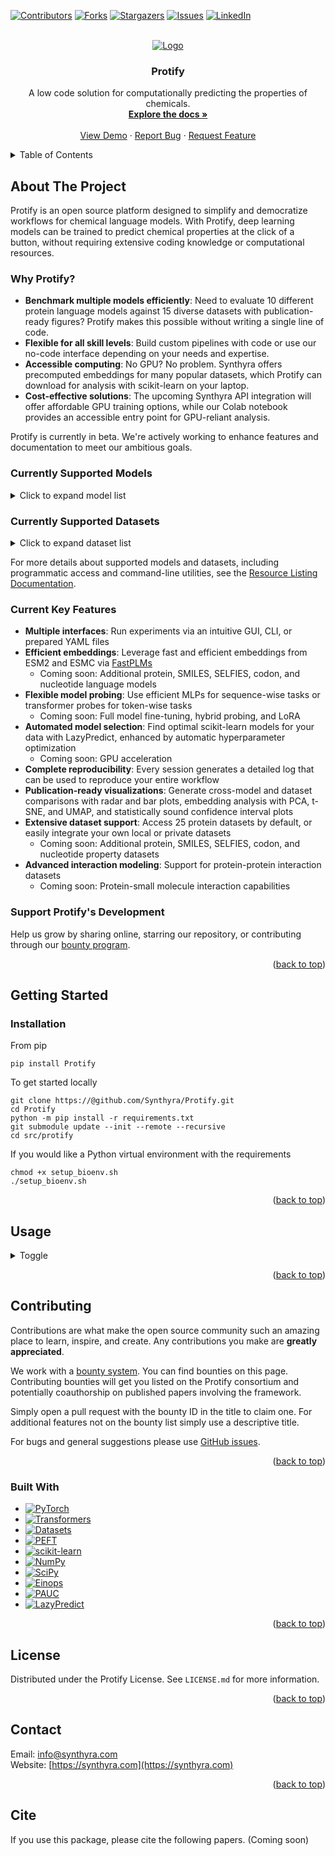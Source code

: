 <a id="readme-top"></a>

[![Contributors][contributors-shield]][contributors-url]
[![Forks][forks-shield]][forks-url]
[![Stargazers][stars-shield]][stars-url]
[![Issues][issues-shield]][issues-url]
[![LinkedIn][linkedin-shield]][linkedin-url]

<!-- PROJECT LOGO -->
<br />
<div align="center">
  <a href="https://github.com/Synthyra/Protify">
    <img src="https://github.com/Synthyra/Protify/blob/main/images/github_banner.png" alt="Logo">
  </a>

  <h3 align="center">Protify</h3>

  <p align="center">
    A low code solution for computationally predicting the properties of chemicals.
    <br />
    <a href="https://github.com/Synthyra/Protify/tree/main/docs"><strong>Explore the docs »</strong></a>
    <br />
    <br />
    <a href="https://github.com/Synthyra/Protify">View Demo</a>
    &middot;
    <a href="https://github.com/Synthyra/Protify/issues/new?labels=bug&template=bug-report---.md">Report Bug</a>
    &middot;
    <a href="https://github.com/Synthyra/Protify/issues/new?labels=enhancement&template=feature-request---.md">Request Feature</a>
  </p>
</div>



<!-- TABLE OF CONTENTS -->
<details>
  <summary>Table of Contents</summary>
  <ol>
    <li>
      <a href="#about-the-project">About The Project</a>
      <ul>
        <li><a href="#why-protify">Why Protify?</a></li>
        <li><a href="#current-key-features">Current Key Features</a></li>
        <li><a href="#support-protifys-development">Support Protify's Development</a></li>
      </ul>
    </li>
    <li>
      <a href="#getting-started">Getting Started</a>
      <ul>
        <li><a href="#installation">Installation</a></li>
      </ul>
    </li>
    <li><a href="#usage">Usage</a></li>
    <li><a href="#contributing">Contributing</a></li>
    <li><a href="#built-with">Built With</a></li>
    <li><a href="#license">License</a></li>
    <li><a href="#contact">Contact</a></li>
    <li><a href="#cite">Cite</a></li>
  </ol>
</details>



<!-- ABOUT THE PROJECT -->
## About The Project

Protify is an open source platform designed to simplify and democratize workflows for chemical language models. With Protify, deep learning models can be trained to predict chemical properties at the click of a button, without requiring extensive coding knowledge or computational resources.

### Why Protify?

- **Benchmark multiple models efficiently**: Need to evaluate 10 different protein language models against 15 diverse datasets with publication-ready figures? Protify makes this possible without writing a single line of code.
- **Flexible for all skill levels**: Build custom pipelines with code or use our no-code interface depending on your needs and expertise.
- **Accessible computing**: No GPU? No problem. Synthyra offers precomputed embeddings for many popular datasets, which Protify can download for analysis with scikit-learn on your laptop.
- **Cost-effective solutions**: The upcoming Synthyra API integration will offer affordable GPU training options, while our Colab notebook provides an accessible entry point for GPU-reliant analysis.

Protify is currently in beta. We're actively working to enhance features and documentation to meet our ambitious goals.

### Currently Supported Models

<details>
  <summary>Click to expand model list</summary>
  
  | Model Name | Description | Size | Type |
  |------------|-------------|------|------|
  | ESM2-8 | Small protein language model from Meta AI that learns evolutionary information from millions of protein sequences. | 8M parameters | Protein language model |
  | ESM2-35 | Medium-sized protein language model trained on evolutionary data. | 35M parameters | Protein language model |
  | ESM2-150 | Large protein language model with improved protein structure prediction capabilities. | 150M parameters | Protein language model |
  | ESM2-650 | Very large protein language model offering state-of-the-art performance on many protein prediction tasks. | 650M parameters | Protein language model |
  | ESM2-3B | Largest ESM2 protein language model with exceptional capability for protein structure and function prediction. | 3B parameters | Protein language model |
  | ESMC-300 | Protein language model optimized for classification tasks. | 300M parameters | Protein language model |
  | ESMC-600 | Larger protein language model for classification. | 600M parameters | Protein language model |
  | ProtBert | BERT-based protein language model trained on protein sequences from UniRef. | 420M parameters | Protein language model |
  | ProtBert-BFD | BERT-based protein language model trained on BFD database with improved performance. | 420M parameters | Protein language model |
  | ProtT5 | T5-based protein language model capable of both encoding and generation tasks. | 3B parameters | Protein language model |
  | ANKH-Base | Base version of the ANKH protein language model focused on protein structure understanding. | 400M parameters | Protein language model |
  | ANKH-Large | Large version of the ANKH protein language model with improved structural predictions. | 1.2B parameters | Protein language model |
  | ANKH2-Large | Improved second generation ANKH protein language model. | 1.5B parameters | Protein language model |
  | GLM2-150 | Medium-sized general language model adapted for protein sequences. | 150M parameters | Protein language model |
  | GLM2-650 | Large general language model adapted for protein sequences. | 650M parameters | Protein language model |
  | GLM2-GAIA | Specialized GLM protein language model with GAIA architecture improvements. | 1B+ parameters | Protein language model |
  | DPLM-150 | Deep protein language model focused on protein structure. | 150M parameters | Protein language model |
  | DPLM-650 | Larger deep protein language model. | 650M parameters | Protein language model |
  | DPLM-3B | Largest deep protein language model in the DPLM family. | 3B parameters | Protein language model |
  | DLM-150 | Deep language model for proteins. | 150M parameters | Protein language model |
  | DLM-650 | Deep language model for proteins. | 650M parameters | Protein language model |
  | Random | Baseline model with randomly initialized weights, serving as a negative control. | Varies | Baseline control |
  | Random-Transformer | Randomly initialized transformer model serving as a homology-based control. | Varies | Baseline control |
</details>

### Currently Supported Datasets

<details>
  <summary>Click to expand dataset list</summary>
  
  | Dataset Name | Description | Type | Task |
  |--------------|-------------|------|------|
  | EC | Enzyme Commission numbers dataset for predicting enzyme function classification. | Multi-label classification | Protein function prediction |
  | GO-CC | Gene Ontology Cellular Component dataset for predicting protein localization in cells. | Multi-label classification | Protein localization prediction |
  | GO-BP | Gene Ontology Biological Process dataset for predicting protein involvement in biological processes. | Multi-label classification | Protein function prediction |
  | GO-MF | Gene Ontology Molecular Function dataset for predicting protein molecular functions. | Multi-label classification | Protein function prediction |
  | MB | Metal ion binding dataset for predicting protein-metal interactions. | Classification | Protein-metal binding prediction |
  | DeepLoc-2 | Binary classification dataset for predicting protein localization in 2 categories. | Binary classification | Protein localization prediction |
  | DeepLoc-10 | Multi-class classification dataset for predicting protein localization in 10 categories. | Multi-class classification | Protein localization prediction |
  | enzyme-kcat | Dataset for predicting enzyme catalytic rate constants (kcat). | Regression | Enzyme kinetics prediction |
  | solubility | Dataset for predicting protein solubility properties. | Binary classification | Protein solubility prediction |
  | localization | Dataset for predicting subcellular localization of proteins. | Multi-class classification | Protein localization prediction |
  | temperature-stability | Dataset for predicting protein stability at different temperatures. | Binary classification | Protein stability prediction |
  | optimal-temperature | Dataset for predicting the optimal temperature for protein function. | Regression | Protein property prediction |
  | optimal-ph | Dataset for predicting the optimal pH for protein function. | Regression | Protein property prediction |
  | fitness-prediction | Dataset for predicting protein fitness in various environments. | Classification | Protein fitness prediction |
  | SecondaryStructure-3 | Dataset for predicting protein secondary structure in 3 classes. | Token-wise classification | Protein structure prediction |
  | SecondaryStructure-8 | Dataset for predicting protein secondary structure in 8 classes. | Token-wise classification | Protein structure prediction |
  | human-ppi | Dataset for predicting human protein-protein interactions. | Protein-protein interaction | PPI prediction |
  | human-ppi-pinui | Human protein-protein interaction dataset from PiNUI. | Protein-protein interaction | PPI prediction |
  | yeast-ppi-pinui | Yeast protein-protein interaction dataset from PiNUI. | Protein-protein interaction | PPI prediction |
  | peptide-HLA-MHC-affinity | Dataset for predicting peptide binding affinity to HLA/MHC complexes. | Protein-protein interaction | Binding affinity prediction |
  | gold-ppi | Gold standard dataset for protein-protein interaction prediction. | Protein-protein interaction | PPI prediction |
  | shs27-ppi | SHS27k dataset containing 27,000 protein-protein interactions. | Protein-protein interaction | PPI prediction |
  | shs148-ppi | SHS148k dataset containing 148,000 protein-protein interactions. | Protein-protein interaction | PPI prediction |
  | PPA-ppi | Protein-Protein Affinity dataset for quantitative binding predictions. | Protein-protein interaction | PPI affinity prediction |
  | synthyra-ppi | Comprehensive protein-protein interaction dataset curated by Synthyra. | Protein-protein interaction | PPI prediction |
</details>

For more details about supported models and datasets, including programmatic access and command-line utilities, see the [Resource Listing Documentation](docs/resource_listing.md).

### Current Key Features

- **Multiple interfaces**: Run experiments via an intuitive GUI, CLI, or prepared YAML files
- **Efficient embeddings**: Leverage fast and efficient embeddings from ESM2 and ESMC via [FastPLMs](https://github.com/Synthyra/FastPLMs)
  - Coming soon: Additional protein, SMILES, SELFIES, codon, and nucleotide language models
- **Flexible model probing**: Use efficient MLPs for sequence-wise tasks or transformer probes for token-wise tasks
  - Coming soon: Full model fine-tuning, hybrid probing, and LoRA
- **Automated model selection**: Find optimal scikit-learn models for your data with LazyPredict, enhanced by automatic hyperparameter optimization
  - Coming soon: GPU acceleration
- **Complete reproducibility**: Every session generates a detailed log that can be used to reproduce your entire workflow
- **Publication-ready visualizations**: Generate cross-model and dataset comparisons with radar and bar plots, embedding analysis with PCA, t-SNE, and UMAP, and statistically sound confidence interval plots
- **Extensive dataset support**: Access 25 protein datasets by default, or easily integrate your own local or private datasets
  - Coming soon: Additional protein, SMILES, SELFIES, codon, and nucleotide property datasets
- **Advanced interaction modeling**: Support for protein-protein interaction datasets
  - Coming soon: Protein-small molecule interaction capabilities

### Support Protify's Development

Help us grow by sharing online, starring our repository, or contributing through our [bounty program](https://gleghornlab.notion.site/1de62a314a2e808bb6fdc1e714725900?v=1de62a314a2e80389ed7000c97c1a709&pvs=4).

<p align="right">(<a href="#readme-top">back to top</a>)</p>

## Getting Started

### Installation
From pip

`pip install Protify`

To get started locally
```console
git clone https://@github.com/Synthyra/Protify.git
cd Protify
python -m pip install -r requirements.txt
git submodule update --init --remote --recursive
cd src/protify
```

If you would like a Python virtual environment with the requirements
```console
chmod +x setup_bioenv.sh
./setup_bioenv.sh
```

<p align="right">(<a href="#readme-top">back to top</a>)</p>

## Usage

<details>
  <summary>Toggle </summary><br />
  
  To launch the gui, run
  
  ```console
  python -m gui
  ```
  
  It's recommended to use the user interface alongside an open terminal, as helpful messages and progressbars will show in the terminal while you press the GUI buttons.
  
  ### An example workflow
  
  Here, we will compare various protein models against a random vector baseline (negative control) and random transformer (homology based control).
  
  1.) Start the session
  
  <img src="https://github.com/Synthyra/Protify/blob/main/images/example_workflow/1.PNG">
  
  <img src="https://github.com/Synthyra/Protify/blob/main/images/example_workflow/2.PNG" width="500">
  
  2.) Select the models you would like to benchmark
  
  <img src="https://github.com/Synthyra/Protify/blob/main/images/example_workflow/3.PNG" width="500">
  
  3.) Select the datasets you are interested in. Here we chose Enzynme Comission numbers (multi-label classification), metal-ion binding (binary classificaiton), solubility (deeploc2, binary classification), and catalytic rate (kcat, regression).
  
  <img src="https://github.com/Synthyra/Protify/blob/main/images/example_workflow/4.PNG" width="500">
  
  4.) Embed the proteins in the selected datasets. If your machine does not have a GPU, you can download precomputed embeddings for many common sequences.
    Note: If you download embeddings, it will be faster to use the scikit model tab than the probe tab
  <img src="https://github.com/Synthyra/Protify/blob/main/images/example_workflow/5.PNG" width="500">
  
  5.) Select which probe and configuration you would like. Here, we will use a simple linear probe, a type neural network. It is the **fastest** (by a large margin) but worst performing option (by a small margin usually).
  
  <img src="https://github.com/Synthyra/Protify/blob/main/images/example_workflow/6.PNG" width="500">
  
  6.) Select your settings for training. Like most of the tabs, the defaults are pretty good. If you need information about what setting does what, the `?` button provides a helpful note. The documentations has more extensive information
  
  <img src="https://github.com/Synthyra/Protify/blob/main/images/example_workflow/7.PNG" width="500">
  
  This will train your models!
  
  7.) After training, you can render helpful visualizations by passing the log ID from before. If you forget it, you can look for the file generated in the `logs` folder.
  
  <img src="https://github.com/Synthyra/Protify/blob/main/images/example_workflow/8.PNG" width="500">
  
  Here's a sample of the many plots produced. You can find them all inside `plots/your_log_id/*`
  
  <img src="https://github.com/Synthyra/Protify/blob/main/images/example_workflow/9.png" width="500">
  
  <img src="https://github.com/Synthyra/Protify/blob/main/images/example_workflow/10.png" width="500">
  
  <img src="https://github.com/Synthyra/Protify/blob/main/images/example_workflow/11.png" width="500">
  
  <img src="https://github.com/Synthyra/Protify/blob/main/images/example_workflow/13.png" width="500">

  <img src="https://github.com/Synthyra/Protify/blob/main/images/example_workflow/12.png" width="500">
  
  8.) Need to replicate your findings for a report or paper? Just input the generated log into the replay tab
  
  <img src="https://github.com/Synthyra/Protify/blob/main/images/example_workflow/14.PNG" width="500">

  To run the same session from the command line instead, you would simply execute
  ```
  python -m main --model_names ESM2-8 ESM2-35 ESMC-300 Random Random-Transformer --data_names EC DeepLoc-2 enzyme-kcat --patience 3
  ```
  Or, set up a yaml file with your desired settings (so you don't have to type out everything in the CLI)
  ```
  python -m main --yaml_path yamls/your_custom_yaml_path.yaml
  ```
  Replaying from the CLI is just as simple
  ```
  python -m main --replay_path logs/your_log_id.txt
  ```

</details>



<p align="right">(<a href="#readme-top">back to top</a>)</p>


## Contributing

Contributions are what make the open source community such an amazing place to learn, inspire, and create. Any contributions you make are **greatly appreciated**.

We work with a [bounty system](https://gleghornlab.notion.site/1de62a314a2e808bb6fdc1e714725900?v=1de62a314a2e80389ed7000c97c1a709&pvs=4). You can find bounties on this page. Contributing bounties will get you listed on the Protify consortium and potentially coauthorship on published papers involving the framework.

Simply open a pull request with the bounty ID in the title to claim one. For additional features not on the bounty list simply use a descriptive title.

For bugs and general suggestions please use [GitHub issues](https://github.com/Synthyra/Protify/issues).

<p align="right">(<a href="#readme-top">back to top</a>)</p>


### Built With
* [![PyTorch][PyTorch-badge]][PyTorch-url]
* [![Transformers][Transformers-badge]][Transformers-url]
* [![Datasets][Datasets-badge]][Datasets-url]
* [![PEFT][PEFT-badge]][PEFT-url]
* [![scikit-learn][Scikit-learn-badge]][Scikit-learn-url]
* [![NumPy][NumPy-badge]][NumPy-url]
* [![SciPy][SciPy-badge]][SciPy-url]
* [![Einops][Einops-badge]][Einops-url]
* [![PAUC][PAUC-badge]][PAUC-url]
* [![LazyPredict][LazyPredict-badge]][LazyPredict-url]

<p align="right">(<a href="#readme-top">back to top</a>)</p>

<!-- LICENSE -->
## License

Distributed under the Protify License. See `LICENSE.md` for more information.

<p align="right">(<a href="#readme-top">back to top</a>)</p>

<!-- CONTACT -->
## Contact

Email: info@synthyra.com  
Website: [https://synthyra.com](https://synthyra.com)

<p align="right">(<a href="#readme-top">back to top</a>)</p>

## Cite

If you use this package, please cite the following papers. (Coming soon)



<!-- MARKDOWN LINKS & IMAGES -->
<!-- https://www.markdownguide.org/basic-syntax/#reference-style-links -->
[contributors-shield]: https://img.shields.io/github/contributors/Synthyra/Protify.svg?style=for-the-badge
[contributors-url]: https://github.com/Synthyra/Protify/graphs/contributors
[forks-shield]: https://img.shields.io/github/forks/Synthyra/Protify.svg?style=for-the-badge
[forks-url]: https://github.com/Synthyra/Protify/network/members
[stars-shield]: https://img.shields.io/github/stars/Synthyra/Protify.svg?style=for-the-badge
[stars-url]: https://github.com/Synthyra/Protify/stargazers
[issues-shield]: https://img.shields.io/github/issues/Synthyra/Protify.svg?style=for-the-badge
[issues-url]: https://github.com/Synthyra/Protify/issues
[linkedin-shield]: https://img.shields.io/badge/-LinkedIn-black.svg?style=for-the-badge&logo=linkedin&colorB=555
[linkedin-url]: https://www.linkedin.com/company/synthyra
[product-screenshot]: images/screenshot.png

[Transformers-badge]: https://img.shields.io/badge/Hugging%20Face-Transformers-FF6C44?style=for-the-badge&logo=Huggingface&logoColor=white  
[Transformers-url]: https://github.com/huggingface/transformers

[PyTorch-badge]: https://img.shields.io/badge/PyTorch-EE4C2C?style=for-the-badge&logo=pytorch&logoColor=white  
[PyTorch-url]: https://github.com/pytorch/pytorch

[Datasets-badge]: https://img.shields.io/badge/Hugging%20Face-Datasets-0078D4?style=for-the-badge&logo=Huggingface&logoColor=white  
[Datasets-url]: https://github.com/huggingface/datasets

[Scikit-learn-badge]: https://img.shields.io/badge/scikit--learn-F7931E?style=for-the-badge&logo=scikit-learn&logoColor=white  
[Scikit-learn-url]: https://github.com/scikit-learn/scikit-learn

[NumPy-badge]: https://img.shields.io/badge/NumPy-013243?style=for-the-badge&logo=numpy&logoColor=white  
[NumPy-url]: https://github.com/numpy/numpy

[SciPy-badge]: https://img.shields.io/badge/SciPy-8CAAE6?style=for-the-badge&logo=scipy&logoColor=white  
[SciPy-url]: https://github.com/scipy/scipy

[PAUC-badge]: https://img.shields.io/badge/PAUC-Package-4B8BBE?style=for-the-badge&logo=python&logoColor=white  
[PAUC-url]: https://pypi.org/project/pauc

[LazyPredict-badge]: https://img.shields.io/badge/LazyPredict-Modeling-4B8BBE?style=for-the-badge&logo=python&logoColor=white  
[LazyPredict-url]: https://github.com/shankarpandala/lazypredict

[PEFT-badge]: https://img.shields.io/badge/PEFT-HuggingFace-713196?style=for-the-badge&logo=Huggingface&logoColor=white  
[PEFT-url]: https://github.com/huggingface/peft

[Einops-badge]: https://img.shields.io/badge/Einops-Transform-4B8BBE?style=for-the-badge&logo=python&logoColor=white  
[Einops-url]: https://github.com/arogozhnikov/einops

